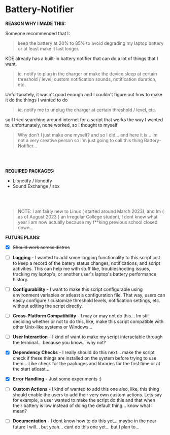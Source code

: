 # Battery-Notifier

**REASON WHY I MADE THIS:**

Someone recommended that I:
> keep the battery at 20% to 85% to avoid degrading my laptop battery or at least make it last longer.

KDE already has a built-in battery notifier that can do a lot of things that I want.

> ie. notify to plug in the charger or make the device sleep at certain threshold / level, custom notification sounds, notification duration, etc.

Unfortunately, it wasn't good enough and I couldn't figure out how to make it do the things I wanted to do

> ie. notify me to unplug the charger at certain threshold / level, etc.

so I tried searching around internet for a script that works the way I wanted to, unfortunately, none worked, so I thought to myself

> Why don't I just make one myself?
and so I did... and here it is... Im not a very creative person so I'm just going to call this thing Battery-Notifier...

<br>
<br>

**REQUIRED PACKAGES:**
* Libnotify / libnotify
* Sound Exchange / sox

<br>
<br>

> NOTE:
> I am fairly new to Linux ( started around March 2023), and Im ( as of August 2023 ) an Irregular College student, I dont know what year I am now actually because my f**king previous school closed down...

**FUTURE PLANS:**
* [x] ~~Should work across distros~~

* [ ] <b>Logging</b> - I wanted to add some logging functionality to this script just to keep a record of the batery status changes, notifications, and script activities. This can help me with stuff like, troubleshooting issues, tracking my laptop's, or another user's laptop's battery performance history.

* [ ] <b>Configurability</b> - I want to make this script configurable using environment variables or atleast a configuration file. That way, users can easily configure / customize threshold levels, notification settings, etc. without editing the script directly.

* [ ] <b>Cross-Platform Compatibility</b> - I may or may not do this... Im still deciding whether or not to do this, like, make this script compatible with other Unix-like systems or Windows...

* [ ] <b>User Interaction</b> - I kind of want to make my script interactable through the terminal... because you know... why not?

* [x] <b>Dependency Checks</b> - I really should do this next... make the script check if these things are installed on the system before trying to use them... Like check for the packages and libraries for the first time or at the start atleast...

* [x] <b>Error Handling</b> - Just some experiments :)

* [ ] <b>Custom Actions</b> - I kind of wanted to add this one also, like, this thing should enable the users to add their very own custom actions. Lets say for example, a user wanted to make the script do this and that when their battery is low instead of doing the default thing... know what I mean?

* [ ] <b>Documentation</b> - I dont know how to do this yet... maybe in the near future I will... but yeah... cant do this one yet... but I plan to...

